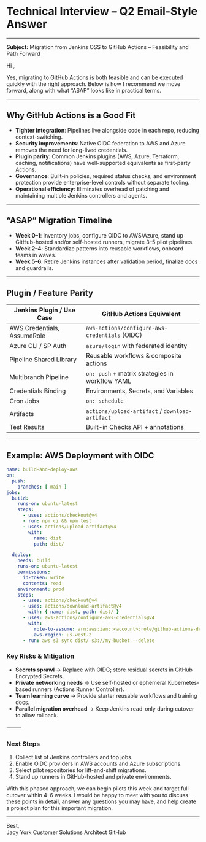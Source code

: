 # Technical Interview – Q2 Email-Style Answer
---

**Subject:** Migration from Jenkins OSS to GitHub Actions – Feasibility and Path Forward

Hi <Name>,

Yes, migrating to GitHub Actions is both feasible and can be executed quickly with the right approach. Below is how I recommend we move forward, along with what “ASAP” looks like in practical terms.

---

## Why GitHub Actions is a Good Fit
- **Tighter integration**: Pipelines live alongside code in each repo, reducing context-switching.  
- **Security improvements**: Native OIDC federation to AWS and Azure removes the need for long-lived credentials.  
- **Plugin parity**: Common Jenkins plugins (AWS, Azure, Terraform, caching, notifications) have well-supported equivalents as first-party Actions.  
- **Governance**: Built-in policies, required status checks, and environment protection provide enterprise-level controls without separate tooling.  
- **Operational efficiency**: Eliminates overhead of patching and maintaining multiple Jenkins controllers and agents.

---

## “ASAP” Migration Timeline
- **Week 0–1**: Inventory jobs, configure OIDC to AWS/Azure, stand up GitHub-hosted and/or self-hosted runners, migrate 3–5 pilot pipelines.  
- **Week 2–4**: Standardize patterns into reusable workflows, onboard teams in waves.  
- **Week 5–6**: Retire Jenkins instances after validation period, finalize docs and guardrails.

---

## Plugin / Feature Parity
| Jenkins Plugin / Use Case        | GitHub Actions Equivalent                         |
|----------------------------------|---------------------------------------------------|
| AWS Credentials, AssumeRole      | `aws-actions/configure-aws-credentials` (OIDC)    |
| Azure CLI / SP Auth              | `azure/login` with federated identity             |
| Pipeline Shared Library          | Reusable workflows & composite actions            |
| Multibranch Pipeline             | `on: push` + matrix strategies in workflow YAML   |
| Credentials Binding              | Environments, Secrets, and Variables              |
| Cron Jobs                        | `on: schedule`                                    |
| Artifacts                        | `actions/upload-artifact` / `download-artifact`   |
| Test Results                     | Built-in Checks API + annotations                 |

---

## Example: AWS Deployment with OIDC
```yaml
name: build-and-deploy-aws
on:
  push:
    branches: [ main ]
jobs:
  build:
    runs-on: ubuntu-latest
    steps:
      - uses: actions/checkout@v4
      - run: npm ci && npm test
      - uses: actions/upload-artifact@v4
        with:
          name: dist
          path: dist/

  deploy:
    needs: build
    runs-on: ubuntu-latest
    permissions:
      id-token: write
      contents: read
    environment: prod
    steps:
      - uses: actions/checkout@v4
      - uses: actions/download-artifact@v4
        with: { name: dist, path: dist/ }
      - uses: aws-actions/configure-aws-credentials@v4
        with:
          role-to-assume: arn:aws:iam::<account>:role/github-actions-deployer
          aws-region: us-west-2
      - run: aws s3 sync dist/ s3://my-bucket --delete
```

### Key Risks & Mitigation
- **Secrets sprawl** → Replace with OIDC; store residual secrets in GitHub Encrypted Secrets.
- **Private networking needs** → Use self-hosted or ephemeral Kubernetes-based runners (Actions Runner Controller).
- **Team learning curve** → Provide starter reusable workflows and training docs.
- **Parallel migration overhead** → Keep Jenkins read-only during cutover to allow rollback.

⸻

### Next Steps
1.	Collect list of Jenkins controllers and top jobs.
2.	Enable OIDC providers in AWS accounts and Azure subscriptions.
3.	Select pilot repositories for lift-and-shift migrations.
4.	Stand up runners in GitHub-hosted and private environments.

With this phased approach, we can begin pilots this week and target full cutover within 4–6 weeks.
I would be happy to meet with you to discuss these points in detail, answer any questions you may have, and help create a project plan for this important migration.

---
Best,  
Jacy York
Customer Solutions Architect
GitHub